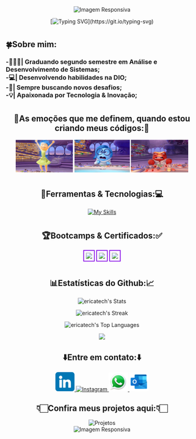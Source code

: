 <div style="width: 100%; text-align: center;">
  <img src="https://capsule-render.vercel.app/api?type=waving&height=100&color=8C17E8&section=header" style="max-width: 100%; height: 170;" alt="Imagem Responsiva">
</div>


<div align="center"> 

  [![Typing SVG](https://readme-typing-svg.demolab.com?font=Fira+Code&weight=700&duration=2000&pause=2000&color=8C17E8&center=falso&vCenter=falso&repeat=true&random=falso&width=500&lines=Olá,+seja+bem+vindo(a)+ao+meu+GitHub!)](https://git.io/typing-svg)

</div>

#

<div align="left">
  <h2>🍀Sobre mim:</h2>
  <h3>
  -👩🏻‍🎓| Graduando segundo semestre em Análise e Desenvolvimento de Sistemas;<br>
  -💻| Desenvolvendo habilidades na DIO;<br>
  -🤝| Sempre buscando novos desafios;<br>
  -💡| Apaixonada por Tecnologia & Inovação;
  </h3>
</div>

#

<div align="center">
 <h2>🤪As emoções que me definem, quando estou criando meus códigos:🤪</h2>
 <img src="Gifs/alegria.gif" width="150px">
 <img src="Gifs/tristeza.gif" width="145px">
 <img src="Gifs/raiva.gif" width="150px">
</div>

#

<div align="center">
 <h2>🔧Ferramentas & Tecnologias:💻</h2>

 [![My Skills](https://skillicons.dev/icons?i=js,html,css,md,pycharm,py,kali,aws,gcp,ubuntu,linux,windows,docker,figma,git,github,vscode,java,jenkins,maven,mysql,idea,nodejs,powershell,grafana,gitlab,dotnet,eclipse&perline=7&theme=light)](https://skillicons.dev)

</div>

#

<div align="center">
  <h2>🏆Bootcamps & Certificados:✅</h2>
  <img src="https://brm-workforce.oracle.com/pdf/certview/images/OCIF2023CA.png" width="250px" height="auto" style="border: 2px solid #8C17E8; padding: 5px;"/>
    <img src="https://hermes.dio.me/tracks/84b2d685-23f9-4729-9e3c-28cb84a39b38.png" width="150px" height="auto" style="border: 2px solid #8C17E8; padding: 5px;"/>
  <img src="https://learn.oracle.com/education/html/ols4/php/decodeImg.php?file=100210" width="250px" height="auto" style="border: 2px solid #8C17E8; padding: 5px;"/>
</div>

#

<div align="center">
 <h2>📊Estatísticas do Github:📈</h2>

![ericatech's Stats](https://github-readme-stats.vercel.app/api?username=ericatech&theme=midnight-purple&show_icons=true&hide_border=true&count_private=true)

![ericatech's Streak](https://github-readme-streak-stats.herokuapp.com/?user=ericatech&theme=midnight-purple&hide_border=true)

![ericatech's Top Languages](https://github-readme-stats.vercel.app/api/top-langs/?username=ericatech&theme=midnight-purple&show_icons=true&hide_border=true&layout=compact)

</div>

<div align="center">
 <img src="https://ssr-contributions-svg.vercel.app/_/ericatech?chart=3dbar&gap=0.6&scale=2&gradient=true&flatten=2&animation=wave&animation_duration=1&animation_delay=0.05&animation_amplitude=20&animation_frequency=0.5&animation_wave_center=10_0&format=svg&weeks=30&theme=purple">
</div>


<div align="center">
  <h2>⬇️Entre em contato:⬇️</h2>
  <!-- Link para LinkedIn -->
  <a href="https://www.linkedin.com/in/%C3%A9rica-aires-4056062ab/" target="_blank">
    <img src="contatos/linkedin.png" width="50px" alt="LinkedIn">
  </a>

  <!-- Link para Instagram -->
  <a href="https://www.instagram.com/_erica_tech_/" target="_blank">
    <img src="contatos/social.png" width="50px" alt="Instagram">
  </a>

  <!-- Link para WhatsApp -->
  <a href="https://wa.me/5555996068168" target="_blank">
    <img src="contatos/icons8-whatsapp-94.png" width="50px" alt="WhatsApp">
  </a>

  <!-- Link para Email -->
  <a href="mailto:erica.s.aires@outlook.com.br" target="_blank">
    <img src="contatos/icons8-outlook-48.png" width="50px" alt="Email">
  </a>
</div>

<div align="center">
  <h2>👇🏻Confira meus projetos aqui:👇🏻</h2>
  <img src="contatos/icons8-café-48 (1).png" width="55px" alt="Projetos">
</div>



<div style="width: 100%; text-align: center;">
  <img src="https://capsule-render.vercel.app/api?type=waving&height=100&color=8C17E8&section=footer" style="max-width: 100%; height: 170;" alt="Imagem Responsiva">
</div>
